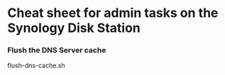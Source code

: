 # Cheat sheet for admin tasks on the Synology Disk Station

### Flush the DNS Server cache
flush-dns-cache.sh
